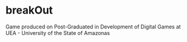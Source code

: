 # breakOut
Game produced on Post-Graduated in Development of Digital Games at UEA - University of the State of Amazonas
